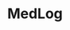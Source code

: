 ---
hackday: 04-london
summary: Peer to Peer Collaboration and Record Keeping for Medical Students
team:
- '@yijian_wang'
- '@y_akopov'
- Michal Maszkiewicz
- Jonathan Kay
title: MedLog
---